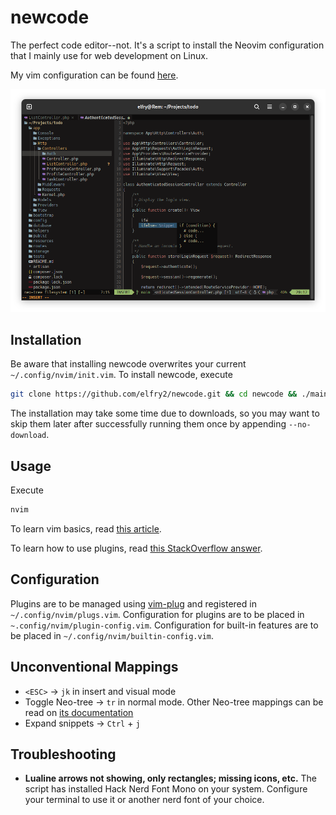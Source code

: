 # newcode
The perfect code editor--not. It's a script to install the Neovim configuration that I mainly use for web development on Linux.

My vim configuration can be found [here](https://github.com/elfry2/code).

![A screenshot of the latest version](screenshots/Screenshot%20from%202023-12-24%2005-18-27.png "A screenshot of the latest version")

## Installation
Be aware that installing newcode overwrites your current ```~/.config/nvim/init.vim```. To install newcode, execute 
```bash
git clone https://github.com/elfry2/newcode.git && cd newcode && ./main
```
The installation may take some time due to downloads, so you may want to skip them later after successfully running them once by appending ```--no-download```.

## Usage
Execute
```bash
nvim
```

To learn vim basics, read [this article](https://www.linuxfoundation.org/blog/blog/classic-sysadmin-vim-101-a-beginners-guide-to-vim).

To learn how to use plugins, read [this StackOverflow answer](https://stackoverflow.com/a/55846872).

## Configuration
Plugins are to be managed using [vim-plug](https://github.com/junegunn/vim-plug) and registered in ```~/.config/nvim/plugs.vim```. Configuration for plugins are to be placed in ```~.config/nvim/plugin-config.vim```. Configuration for built-in features are to be placed in ```~/.config/nvim/builtin-config.vim```.

## Unconventional Mappings 
- ```<ESC>``` -> ```jk``` in insert and visual mode
- Toggle Neo-tree -> ```tr``` in normal mode. Other Neo-tree mappings can be read on [its documentation](https://github.com/nvim-neo-tree/neo-tree.nvim/blob/main/doc/neo-tree.txt)
- Expand snippets -> ```Ctrl``` + ```j```

## Troubleshooting
- **Lualine arrows not showing, only rectangles; missing icons, etc.** The script has installed Hack Nerd Font Mono on your system. Configure your terminal to use it or another nerd font of your choice.
